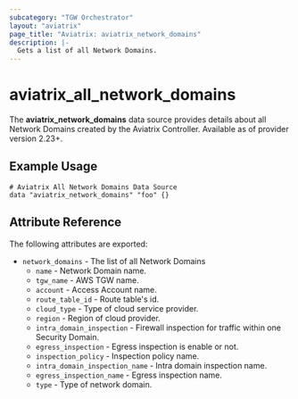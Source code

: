 ```yaml
---
subcategory: "TGW Orchestrator"
layout: "aviatrix"
page_title: "Aviatrix: aviatrix_network_domains"
description: |-
  Gets a list of all Network Domains.
---
```


# aviatrix_all_network_domains

The **aviatrix_network_domains** data source provides details about all Network Domains created by the Aviatrix Controller. Available as of provider version 2.23+.

## Example Usage

 ```hcl
 # Aviatrix All Network Domains Data Source
 data "aviatrix_network_domains" "foo" {}
 ```


## Attribute Reference

The following attributes are exported:
* `network_domains` - The list of all Network Domains
    * `name` - Network Domain name.
    * `tgw_name` - AWS TGW name.
    * `account` - Access Account name.
    * `route_table_id` - Route table's id.
    * `cloud_type` - Type of cloud service provider.
    * `region` - Region of cloud provider.
    * `intra_domain_inspection` - Firewall inspection for traffic within one Security Domain.
    * `egress_inspection` - Egress inspection is enable or not.
    * `inspection_policy` - Inspection policy name.
    * `intra_domain_inspection_name` - Intra domain inspection name.
    * `egress_inspection_name` - Egress inspection name.
    * `type` - Type of network domain.
